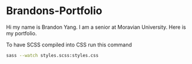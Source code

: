 # Brandons-Portfolio
Hi my name is Brandon Yang. I am a senior at Moravian University. Here is my portfolio.

To have SCSS compiled into CSS run this command 
```sh
sass --watch styles.scss:styles.css
```

